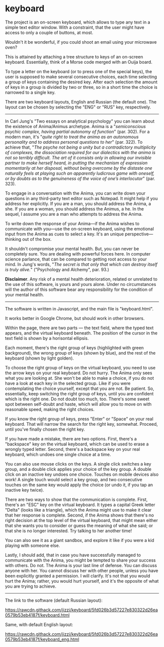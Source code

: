 # keyboard

The project is an on-screen keyboard, which allows to type any text in a simple text editor window. With a constraint, that the user might have access to only a couple of buttons, at most.

Wouldn't it be wonderful, if you could shoot an email using your microwave oven?

This is attained by attaching a tree structure to keys of an on-screen keyboard. Essentially, think of a Morse code merged with an Ouija board.

To type a letter on the keyboard (or to press one of the special keys), the user is supposed to make several consecutive choices, each time selecting a group of keys containing the desired key. After each selection the amount of keys in a group is divided by two or three, so in a short time the choice is narrowed to a single key.

There are two keyboard layouts, English and Russian (the default one). The layout can be chosen by selecting the "ENG" or "RUS" key, respectively.

* * *

In Carl Jung's "Two essays on analytical psychology" you can learn about the existence of Anima/Animus archetype. Anima is a "*semiconscious psychic complex, having partial autonomy of function*" (par. 302). For a modern man, it's "*quite right to treat the anima as an autonomous personality and to address personal questions to her*" (par. 322). To achieve that, "*The psyche not being a unity but a contradictory multiplicity of complexes, the dissociation required for our dialectics with the anima is not so terribly difficult. The art of it consists only in allowing our invisible partner to make herself heard, in putting the mechanism of expression momentarily at her disposal, without being overcome by the distaste one naturally feels at playing such an apparently ludicrous game with oneself, or by doubts as to the genuineness of the voice of one’s interlocutor*" (par. 323).

To engage in a conversation with the Anima, you can write down your questions in any third-party text editor such as Notepad. It might help if you address her explicitly. If you are a man, you should address the Anima, a she. If you are a woman, you should address the Animus, a he. In the sequel, I assume you are a man who attempts to address the Anima.

To write down the response of your Anima—if the Anima wishes to communicate with you—use the on-screen keyboard, using the emotional input from the Anima as cues to select a key. It's an unique perspective—thinking out of the box.

It shouldn't compromise your mental health. But, you can never be completely sure. You are dealing with powerful forces here. In computer science parlance, that can be compared to getting root access to your mind. In Jung's words, "*The secret is that only that which can destroy itself is truly alive.*" ("Psychology and Alchemy", par. 93.)

**Disclaimer**. Any risk of a mental health deterioration, related or unrelated to the use of this software, is yours and yours alone. Under no circumstances will the author of this software bear any responsibility for the condition of your mental health.

* * *

The software is written in Javascript, and the main file is "keyboard.html".

It works better in Google Chrome, but should work in other browsers.

Within the page, there are two parts — the text field, where the typed text appears, and the virtual keyboard beneath. The position of the cursor in the text field is shown by a horisontal ellipsis.

Each moment, there's the right group of keys (highlighted with green background), the wrong group of keys (shown by blue), and the rest of the keyboard (shown by light golden).

To choose the right group of keys on the virtual keyboard, you need to use the arrow keys on your real keyboard. Do not hurry. The Anima only sees what you are looking at. She won't be able to make a choice, if you do not have a look at each key in the selected group. Like if you were contemplating the choice yourself, except that you are not. Be patient. So, essentially, keep switching the right group of keys, until you are confident which is the right one. Do not doubt too much, too. There's some sweet spot between self-doubt and haste, which will allow you to move on with reasonable speed, making the right choices.

If you know the right group of keys, press "Enter" or "Space" on your real keyboard. That will narrow the search for the right key, somewhat. Proceed, until you've finally chosen the right key.

If you have made a mistake, there are two options. First, there's a "backspace" key on the virtual keyboard, which can be used to erase a wrongly typed letter. Second, there's a backspace key on your real keyboard, which undoes one single choice at a time.

You can also use mouse clicks on the keys. A single click switches a key group, and a double click applies your choice of the key group. A double click on an inactive key undoes one choice. Touches on mobile devices also work! A single touch would select a key group, and two consecutive touches on the same key would apply the choice (or undo it, if you tap an inactive key twice).

There are two ways to show that the communication is complete. First, there's an "ESC" key on the virtual keyboard. It types a capital Greek letter "Delta" (looks like a triangle), which the Anima might use to make it clear that her response is complete. Second, if the Anima shows that there's no right decision at the top level of the virtual keyboard, that might mean either that she wants you to consider or guess the meaning of what she said; or that she is no longer interested. Try talking to her another time!

You can also see it as a giant sandbox, and explore it like if you were a kid playing with someone else.

Lastly, I should add, that in case you have successfully managed to communicate with the Anima, you might be tempted to share your success with others. Do not. The Anima is your last line of defense. You can discuss anyone with her. You cannot discuss her with other people, unless you have been explicitly granted a permission. I will clarify. It's not that you would hurt the Anima; rather, you would hurt yourself, and it's the opposite of what you are trying to achieve.

* * *

The link to the software (default Russian layout):

https://rawcdn.githack.com/jizzi/keyboard/5fd026b3d57227e830322d26ea0579b53eb4187f/keyboard.html

Same, with default English layout:

https://rawcdn.githack.com/jizzi/keyboard/5fd026b3d57227e830322d26ea0579b53eb4187f/keyboard_eng.html
